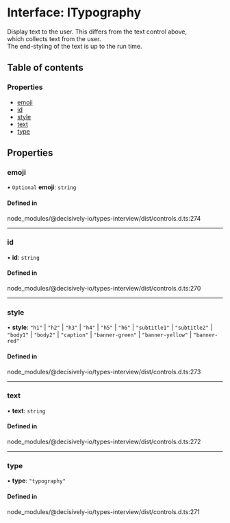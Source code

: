 # Interface: ITypography

Display text to the user. This differs from the text control above, \
which collects text from the user.\
The end-styling of the text is up to the run time.

## Table of contents

### Properties

- [emoji](../wiki/ITypography#emoji)
- [id](../wiki/ITypography#id)
- [style](../wiki/ITypography#style)
- [text](../wiki/ITypography#text)
- [type](../wiki/ITypography#type)

## Properties

### emoji

• `Optional` **emoji**: `string`

#### Defined in

node_modules/@decisively-io/types-interview/dist/controls.d.ts:274

___

### id

• **id**: `string`

#### Defined in

node_modules/@decisively-io/types-interview/dist/controls.d.ts:270

___

### style

• **style**: ``"h1"`` \| ``"h2"`` \| ``"h3"`` \| ``"h4"`` \| ``"h5"`` \| ``"h6"`` \| ``"subtitle1"`` \| ``"subtitle2"`` \| ``"body1"`` \| ``"body2"`` \| ``"caption"`` \| ``"banner-green"`` \| ``"banner-yellow"`` \| ``"banner-red"``

#### Defined in

node_modules/@decisively-io/types-interview/dist/controls.d.ts:273

___

### text

• **text**: `string`

#### Defined in

node_modules/@decisively-io/types-interview/dist/controls.d.ts:272

___

### type

• **type**: ``"typography"``

#### Defined in

node_modules/@decisively-io/types-interview/dist/controls.d.ts:271
